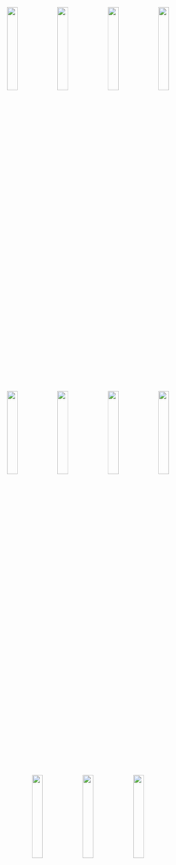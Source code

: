 <p align="center">
  <img src="https://firebasestorage.googleapis.com/v0/b/amigos-2378.appspot.com/o/Github%2F1.png?alt=media&token=d9e79cce-d1ae-4576-a549-5309860a7f9a" width="22%" />
  <img src="https://firebasestorage.googleapis.com/v0/b/amigos-2378.appspot.com/o/Github%2F2.png?alt=media&token=22872f6f-0ce3-4f41-b852-d60845201350" width="22%" />
  <img src="https://firebasestorage.googleapis.com/v0/b/amigos-2378.appspot.com/o/Github%2F3.png?alt=media&token=a5964f1a-852e-491a-a886-7e3926e33635" width="22%" />
  <img src="https://firebasestorage.googleapis.com/v0/b/amigos-2378.appspot.com/o/Github%2F4.png?alt=media&token=1c8bfb5a-43bb-4f85-8120-96b4395a9de7" width="22%" />
</p>

<p align="center">
  <img src="https://firebasestorage.googleapis.com/v0/b/amigos-2378.appspot.com/o/Github%2F5.png?alt=media&token=2bcb2e88-9d2e-49a5-8c9a-bdc76cf0df08" width="22%" />
  <img src="https://firebasestorage.googleapis.com/v0/b/amigos-2378.appspot.com/o/Github%2F6.png?alt=media&token=9bb768f5-04e8-47fb-a29c-d2552db427fb" width="22%" />
  <img src="https://firebasestorage.googleapis.com/v0/b/amigos-2378.appspot.com/o/Github%2F7.png?alt=media&token=d884016d-bcb8-4608-b0ad-f9cf3bccbea4" width="22%" />
  <img src="https://firebasestorage.googleapis.com/v0/b/amigos-2378.appspot.com/o/Github%2F8.png?alt=media&token=6dfa308d-7e52-49e8-bfb8-ff6463655c26" width="22%" />
</p>

<p align="center">
  <img src="https://firebasestorage.googleapis.com/v0/b/amigos-2378.appspot.com/o/Github%2F9.png?alt=media&token=b4e71154-c4fe-4b2b-b650-5362a82b11b4" width="22%" />
  <img src="https://firebasestorage.googleapis.com/v0/b/amigos-2378.appspot.com/o/Github%2F10.png?alt=media&token=bc02d948-b725-40a4-9fb5-56510d00bf41" width="22%" />
  <img src="https://firebasestorage.googleapis.com/v0/b/amigos-2378.appspot.com/o/Github%2F11.png?alt=media&token=77d76d70-d8ab-494e-aacf-787af0f09e35" width="22%" />
</p>
